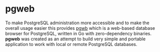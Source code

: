 # pgweb

To make PostgreSQL administration more accessible and to make the overall usage easier this provides [pgwb](http://sosedoff.github.io/pgweb/) which is a web-based database browser for PostgreSQL, written in Go with zero-dependency binaries. **pgweb** was created as an attempt to build very simple and portable application to work with local or remote PostgreSQL databases.

